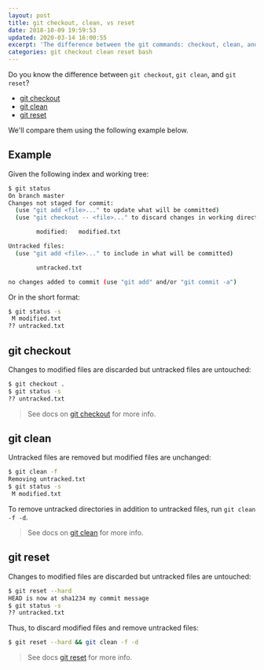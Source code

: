 ```yaml
---
layout: post
title: git checkout, clean, vs reset
date: 2018-10-09 19:59:53
updated: 2020-03-14 16:00:55
excerpt: 'The difference between the git commands: checkout, clean, and reset.'
categories: git checkout clean reset bash
---
```


Do you know the difference between `git checkout`, `git clean`, and `git reset`?

- [git checkout](#git-checkout)
- [git clean](#git-clean)
- [git reset](#git-reset)

We'll compare them using the following example below.

## Example

Given the following index and working tree:

```sh
$ git status
On branch master
Changes not staged for commit:
  (use "git add <file>..." to update what will be committed)
  (use "git checkout -- <file>..." to discard changes in working directory)

        modified:   modified.txt

Untracked files:
  (use "git add <file>..." to include in what will be committed)

        untracked.txt

no changes added to commit (use "git add" and/or "git commit -a")
```

Or in the short format:

```sh
$ git status -s
 M modified.txt
?? untracked.txt
```

## git checkout

Changes to modified files are discarded but untracked files are untouched:

```sh
$ git checkout .
$ git status -s
?? untracked.txt
```

> See docs on [git checkout](https://git-scm.com/docs/git-checkout) for more info.

## git clean

Untracked files are removed but modified files are unchanged:

```sh
$ git clean -f
Removing untracked.txt
$ git status -s
 M modified.txt
```

To remove untracked directories in addition to untracked files, run `git clean -f -d`.

> See docs on [git clean](https://git-scm.com/docs/git-clean) for more info.

## git reset

Changes to modified files are discarded but untracked files are untouched:

```sh
$ git reset --hard
HEAD is now at sha1234 my commit message
$ git status -s
?? untracked.txt
```

Thus, to discard modified files and remove untracked files:

```sh
$ git reset --hard && git clean -f -d
```

> See docs [git reset](https://git-scm.com/docs/git-reset) for more info.
